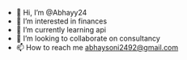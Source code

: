 - 👋 Hi, I’m @Abhayy24
- 👀 I’m interested in finances 
- 🌱 I’m currently learning api
- 💞️ I’m looking to collaborate on consultancy 
- 📫 How to reach me abhaysoni2492@gmail.com

<!---
Abhayy24/Abhayy24 is a ✨ special ✨ repository because its `README.md` (this file) appears on your GitHub profile.
You can click the Preview link to take a look at your changes.
--->
